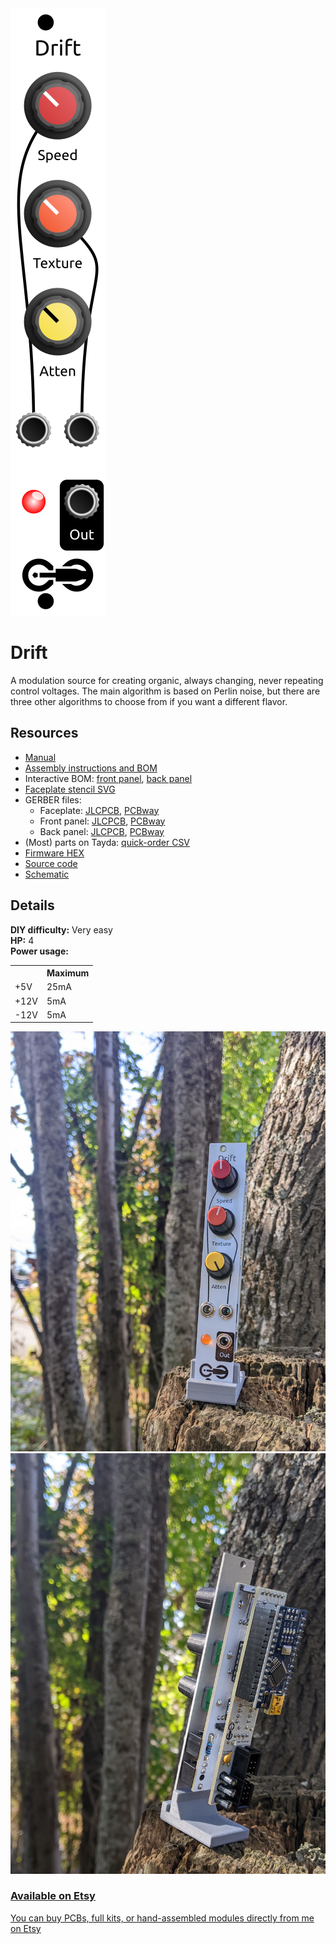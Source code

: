 <div class="fm-readme-container">
<div class="fm-row">

<img class="fm-readme-module-image" src="docs/images/drift.svg" />

<div class="fm-readme-text">

<h1>Drift</h1>

<p>A modulation source for creating organic, always changing, never repeating control voltages. The main algorithm is based on Perlin noise, but there are three other algorithms to choose from if you want a different flavor.</p>

<h2>Resources</h2>

<ul>
  <li><a href="https://quinnfreedman.github.io/fm-artifacts/Drift/drift_manual.pdf">Manual</a></li>
  <li><a href="https://quinnfreedman.github.io/modular/modules/Drift/docs/assembly_instructions">Assembly instructions and BOM</a></li>
  <li>Interactive BOM: <a href="https://quinnfreedman.github.io/fm-artifacts/Drift/drift_pcb_front_interactive_bom.html">front panel</a>, <a href="https://quinnfreedman.github.io/fm-artifacts/Drift/drift_pcb_back_interactive_bom.html">back panel</a></li>
  <li><a href="https://quinnfreedman.github.io/fm-artifacts/Drift/drift_faceplate.svg">Faceplate stencil SVG</a></li>
  <li>GERBER files:
    <ul>
      <li>Faceplate: <a href="https://quinnfreedman.github.io/fm-artifacts/Drift/drift_faceplate_jlcpcb.zip">JLCPCB</a>, <a href="https://quinnfreedman.github.io/fm-artifacts/Drift/drift_faceplate_pcbway.zip">PCBway</a></li>
      <li>Front panel: <a href="https://quinnfreedman.github.io/fm-artifacts/Drift/drift_pcb_front_jlcpcb.zip">JLCPCB</a>, <a href="https://quinnfreedman.github.io/fm-artifacts/Drift/drift_pcb_front_pcbway.zip">PCBway</a></li>
      <li>Back panel: <a href="https://quinnfreedman.github.io/fm-artifacts/Drift/drift_pcb_back_jlcpcb.zip">JLCPCB</a>, <a href="https://quinnfreedman.github.io/fm-artifacts/Drift/drift_pcb_back_pcbway.zip">PCBway</a></li>
    </ul>
  </li>
  <li>(Most) parts on Tayda: <a href="https://freemodular.org/modules/Drift/fm_drift_tayda_bom.csv">quick-order CSV</a></li>
  <li><a href="https://quinnfreedman.github.io/fm-artifacts/Drift/fm-drift.hex">Firmware HEX</a></li>
  <li><a href="https://github.com/QuinnFreedman/modular/tree/main/modules/Drift">Source code</a></li>
  <li><a href="https://quinnfreedman.github.io/fm-artifacts/Drift/drift_schematic.pdf">Schematic</a></li>
</ul>

</div>
</div>

<h2>Details</h2>

<b>DIY difficulty:</b> Very easy<br>
<b>HP:</b> 4<br>
<b>Power usage:</b>
<table class="fm-current-table">
  <tr>
    <th></th>
    <th>Maximum</th>
  </tr>
  <tr>
    <td>+5V</td>
    <td>25mA</td>
  </tr>
  <tr>
    <td>+12V</td>
    <td>5mA</td>
  </tr>
  <tr>
    <td>-12V</td>
    <td>5mA</td>
  </tr>
</table>

<a class="fm-etsy-link" href="https://www.etsy.com/listing/1788664634">
  <img src="docs/images/00-drift-front.jpg" /><img src="docs/images/01-drift-back.jpg" />
  <h3>Available on Etsy</h3>
  <p>You can buy PCBs, full kits, or hand-assembled modules directly from me on Etsy</p>
</a>

</div>
